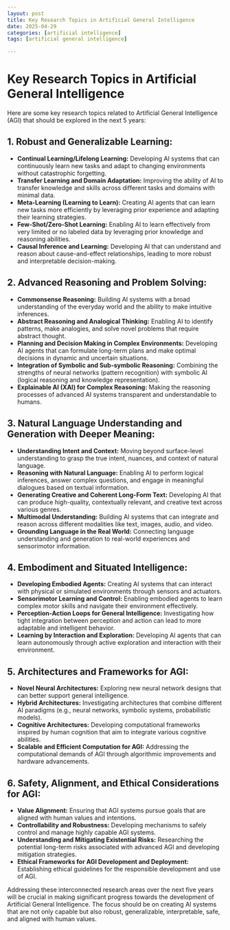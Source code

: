 ```yaml
---
layout: post
title: Key Research Topics in Artificial General Intelligence  
date: 2025-04-29
categories: [artificial intelligence]
tags: [artificial general intelligence]

---
```



# Key Research Topics in Artificial General Intelligence


Here are some key research topics related to Artificial General Intelligence (AGI) that should be explored in the next 5 years:

## **1. Robust and Generalizable Learning:**

* **Continual Learning/Lifelong Learning:** Developing AI systems that can continuously learn new tasks and adapt to changing environments without catastrophic forgetting.
* **Transfer Learning and Domain Adaptation:** Improving the ability of AI to transfer knowledge and skills across different tasks and domains with minimal data.
* **Meta-Learning (Learning to Learn):** Creating AI agents that can learn new tasks more efficiently by leveraging prior experience and adapting their learning strategies.
* **Few-Shot/Zero-Shot Learning:** Enabling AI to learn effectively from very limited or no labeled data by leveraging prior knowledge and reasoning abilities.
* **Causal Inference and Learning:** Developing AI that can understand and reason about cause-and-effect relationships, leading to more robust and interpretable decision-making.

## **2. Advanced Reasoning and Problem Solving:**

* **Commonsense Reasoning:** Building AI systems with a broad understanding of the everyday world and the ability to make intuitive inferences.
* **Abstract Reasoning and Analogical Thinking:** Enabling AI to identify patterns, make analogies, and solve novel problems that require abstract thought.
* **Planning and Decision Making in Complex Environments:** Developing AI agents that can formulate long-term plans and make optimal decisions in dynamic and uncertain situations.
* **Integration of Symbolic and Sub-symbolic Reasoning:** Combining the strengths of neural networks (pattern recognition) with symbolic AI (logical reasoning and knowledge representation).
* **Explainable AI (XAI) for Complex Reasoning:** Making the reasoning processes of advanced AI systems transparent and understandable to humans.

## **3. Natural Language Understanding and Generation with Deeper Meaning:**

* **Understanding Intent and Context:** Moving beyond surface-level understanding to grasp the true intent, nuances, and context of natural language.
* **Reasoning with Natural Language:** Enabling AI to perform logical inferences, answer complex questions, and engage in meaningful dialogues based on textual information.
* **Generating Creative and Coherent Long-Form Text:** Developing AI that can produce high-quality, contextually relevant, and creative text across various genres.
* **Multimodal Understanding:** Building AI systems that can integrate and reason across different modalities like text, images, audio, and video.
* **Grounding Language in the Real World:** Connecting language understanding and generation to real-world experiences and sensorimotor information.

## **4. Embodiment and Situated Intelligence:**

* **Developing Embodied Agents:** Creating AI systems that can interact with physical or simulated environments through sensors and actuators.
* **Sensorimotor Learning and Control:** Enabling embodied agents to learn complex motor skills and navigate their environment effectively.
* **Perception-Action Loops for General Intelligence:** Investigating how tight integration between perception and action can lead to more adaptable and intelligent behavior.
* **Learning by Interaction and Exploration:** Developing AI agents that can learn autonomously through active exploration and interaction with their environment.

## **5. Architectures and Frameworks for AGI:**

* **Novel Neural Architectures:** Exploring new neural network designs that can better support general intelligence.
* **Hybrid Architectures:** Investigating architectures that combine different AI paradigms (e.g., neural networks, symbolic systems, probabilistic models).
* **Cognitive Architectures:** Developing computational frameworks inspired by human cognition that aim to integrate various cognitive abilities.
* **Scalable and Efficient Computation for AGI:** Addressing the computational demands of AGI through algorithmic improvements and hardware advancements.

## **6. Safety, Alignment, and Ethical Considerations for AGI:**

* **Value Alignment:** Ensuring that AGI systems pursue goals that are aligned with human values and intentions.
* **Controllability and Robustness:** Developing mechanisms to safely control and manage highly capable AGI systems.
* **Understanding and Mitigating Existential Risks:** Researching the potential long-term risks associated with advanced AGI and developing mitigation strategies.
* **Ethical Frameworks for AGI Development and Deployment:** Establishing ethical guidelines for the responsible development and use of AGI.

Addressing these interconnected research areas over the next five years will be crucial in making significant progress towards the development of Artificial General Intelligence. The focus should be on creating AI systems that are not only capable but also robust, generalizable, interpretable, safe, and aligned with human values.



